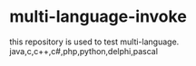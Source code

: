 # multi-language-invoke
this repository is used to test multi-language.
java,c,c++,c#,php,python,delphi,pascal
